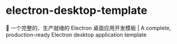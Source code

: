 # electron-desktop-template
🚀 一个完整的、生产就绪的 Electron 桌面应用开发模板 | A complete, production-ready Electron desktop application template
